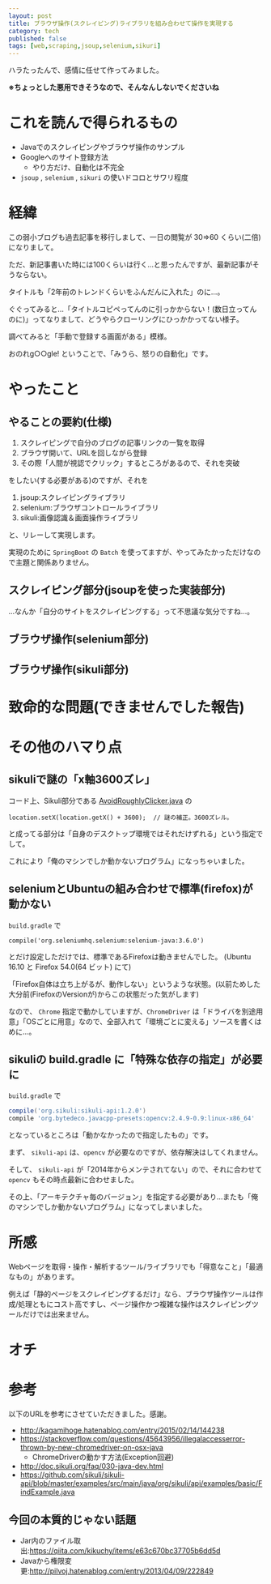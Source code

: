 ```yaml
---
layout: post
title: ブラウザ操作(スクレイピング)ライブラリを組み合わせて操作を実現する
category: tech
published: false
tags: [web,scraping,jsoup,selenium,sikuri]
---
```


ハラたったんで、感情に任せて作ってみました。

__※ちょっとした悪用できそうなので、そんなんしないでくださいね__

# これを読んで得られるもの

- Javaでのスクレイピングやブラウザ操作のサンプル
- Googleへのサイト登録方法
  - やり方だけ、自動化は不完全
- `jsoup` , `selenium` , `sikuri` の使いドコロとサワリ程度

# 経緯

この弱小ブログも過去記事を移行しまして、一日の閲覧が 30=>60 くらい(二倍)になりまして。

ただ、新記事書いた時には100くらいは行く…と思ったんですが、最新記事がそうならない。

タイトルも「2年前のトレンドくらいをふんだんに入れた」のに…。

ぐぐってみると…「タイトルコピペってんのに引っかからない！(数日立ってんのに)」ってなりまして、どうやらクローリングにひっかかってない様子。

調べてみると「手動で登録する画面がある」模様。

おのれg○○gle! ということで、「みうら、怒りの自動化」です。

# やったこと

## やることの要約(仕様)

1. スクレイピングで自分のブログの記事リンクの一覧を取得
0. ブラウザ開いて、URLを回しながら登録
0. その際「人間が視認でクリック」するところがあるので、それを突破

をしたい(する必要がある)のですが、それを

1. jsoup:スクレイピングライブラリ
0. selenium:ブラウザコントロールライブラリ
0. sikuli:画像認識＆画面操作ライブラリ

と、リレーして実現します。

実現のために `SpringBoot` の `Batch` を使ってますが、やってみたかっただけなので主題と関係ありません。

## スクレイピング部分(jsoupを使った実装部分)

…なんか「自分のサイトをスクレイピングする」って不思議な気分ですね…。

## ブラウザ操作(selenium部分)

## ブラウザ操作(sikuli部分)

# 致命的な問題(できませんでした報告)

# その他のハマり点

## sikuliで謎の「x軸3600ズレ」

コード上、Sikuli部分である [AvoidRoughlyClicker.java](https://github.com/kazuhito-m/scraping-samples/blob/master/google-page-register/src/main/java/com/github/kazuhito_m/googlepageregister/webbrothercontrol/imagerecognition/AvoidRoughlyClicker.java#L29) の

```
location.setX(location.getX() + 3600);  // 謎の補正。3600ズレル。
```

と成ってる部分は「自身のデスクトップ環境ではそれだけずれる」という指定でして。

これにより「俺のマシンでしか動かないプログラム」になっちゃいました。

## seleniumとUbuntuの組み合わせで標準(firefox)が動かない

`build.gradle` で

```
compile('org.seleniumhq.selenium:selenium-java:3.6.0')
```

とだけ設定しただけでは、標準であるFirefoxは動きませんでした。
(Ubuntu 16.10 と Firefox 54.0(64 ビット) にて)

「Firefox自体は立ち上がるが、動作しない」というような状態。(以前ためした大分前(FirefoxのVersionが)からこの状態だった気がします)

なので、 `Chrome` 指定で動かしていますが、`ChromeDriver` は「ドライバを別途用意」「OSごとに用意」なので、全部入れて「環境ごとに変える」ソースを書くはめに…。

## sikuliの build.gradle に「特殊な依存の指定」が必要に

`build.gradle` で

```build.gradle
compile('org.sikuli:sikuli-api:1.2.0')
compile 'org.bytedeco.javacpp-presets:opencv:2.4.9-0.9:linux-x86_64'
```

となっているところは「動かなかったので指定したもの」です。

まず、 `sikuli-api` は、`opencv` が必要なのですが、依存解決はしてくれません。

そして、 `sikuli-api` が「2014年からメンテされてない」ので、それに合わせて `opencv` もその時点最新に合わせました。

その上、「アーキテクチャ毎のバージョン」を指定する必要があり…またも「俺のマシンでしか動かないプログラム」になってしまいました。



# 所感

Webページを取得・操作・解析するツール/ライブラリでも「得意なこと」「最適なもの」があります。

例えば「静的ページをスクレイピングするだけ」なら、ブラウザ操作ツールは作成/処理ともにコスト高ですし、ページ操作かつ複雑な操作はスクレイピングツールだけでは出来ません。



# オチ

# 参考

以下のURLを参考にさせていただきました。感謝。

- <http://kagamihoge.hatenablog.com/entry/2015/02/14/144238>
- <https://stackoverflow.com/questions/45643956/illegalaccesserror-thrown-by-new-chromedriver-on-osx-java>
  - ChromeDriverの動かす方法(Exception回避)
- <http://doc.sikuli.org/faq/030-java-dev.html>
- <https://github.com/sikuli/sikuli-api/blob/master/examples/src/main/java/org/sikuli/api/examples/basic/FindExample.java>

## 今回の本質的じゃない話題

- Jar内のファイル取出:<https://qiita.com/kikuchy/items/e63c670bc37705b6dd5d>
- Javaから権限変更:<http://pilvoj.hatenablog.com/entry/2013/04/09/222849>
